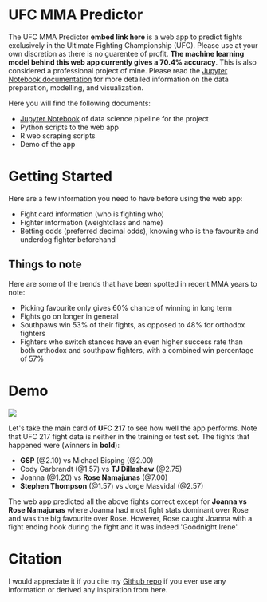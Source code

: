 # UFC MMA Predictor

The UFC MMA Predictor **embed link here** is a web app to predict fights exclusively in the Ultimate Fighting Championship (UFC). Please use at your own discretion as there is no guarentee of profit. **The machine learning model behind this web app currently gives a 70.4% accuracy**. This is also considered a professional project of mine. Please read the [Jupyter Notebook documentation](https://github.com/jasonchanhku/UFC-MMA-Predictor/blob/master/UFC%20MMA%20Predictor%20Workflow.ipynb) for more detailed information on the data preparation, modelling, and visualization.

Here you will find the following documents:

* [Jupyter Notebook](https://github.com/jasonchanhku/UFC-MMA-Predictor/blob/master/UFC%20MMA%20Predictor%20Workflow.ipynb) of data science pipeline for the project
* Python scripts to the web app
* R web scraping scripts 
* Demo of the app

# Getting Started

Here are a few information you need to have before using the web app:

* Fight card information (who is fighting who)
* Fighter information (weightclass and name)
* Betting odds (preferred decimal odds), knowing who is the favourite and underdog fighter beforehand

## Things to note

Here are some of the trends that have been spotted in recent MMA years to note:

* Picking favourite only gives 60% chance of winning in long term
* Fights go on longer in general 
* Southpaws win 53% of their fights, as opposed to 48% for orthodox fighters 
* Fighters who switch stances have an even higher success rate than both orthodox and southpaw fighters, with a combined win percentage of 57%

# Demo

![](https://github.com/jasonchanhku/UFC-MMA-Predictor/blob/master/Pictures/demo.png)

Let's take the main card of **UFC 217** to see how well the app performs. Note that UFC 217 fight data is neither in the training or test set. The fights that happened were (winners in **bold**):

* **GSP** (@2.10) vs Michael Bisping (@2.00)
* Cody Garbrandt (@1.57) vs **TJ Dillashaw** (@2.75)
* Joanna (@1.20) vs **Rose Namajunas** (@7.00)
* **Stephen Thompson** (@1.57) vs Jorge Masvidal (@2.57)

The web app predicted all the above fights correct except for **Joanna vs Rose Namajunas** where Joanna had most fight stats dominant over Rose and was the big favourite over Rose. However, Rose caught Joanna with a fight ending hook during the fight and it was indeed 'Goodnight Irene'.

# Citation

I would appreciate it if you cite my [Github repo](https://github.com/jasonchanhku/UFC-MMA-Predictor) if you ever use any information or derived any inspiration from here.
